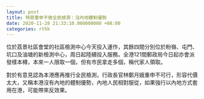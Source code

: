 ```yaml
---
layout: post
title: 特首重申不做全民檢測：沒內地體制優勢
date: 2020-11-28 21:33:10.000000000 +08:00
categories: rthk
---
```


位於荔景社區會堂的社區檢測中心今天投入運作，其餘四間分別位於粉嶺、屯門、坑口及油塘的新檢測中心，周日起陸續投入服務。全港121間郵政局今日起亦會派發樣本樽，本來一人限取一個，但有市民拿走多個，稱代家人領取。

對於有意見認為本港應再推行全民檢測，行政長官林鄭月娥重申不可行，形容代價太大，又稱本港沒有內地的體制優勢，內地人民相對服從，如果強行以內地方式套用在港，可能帶來反效果。
